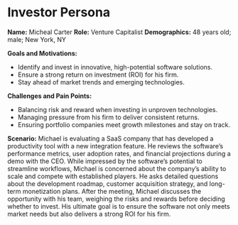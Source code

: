 # Investor Persona

**Name:** Micheal Carter
**Role:** Venture Capitalist
**Demographics:** 48 years old; male; New York, NY

**Goals and Motivations:**
- Identify and invest in innovative, high-potential software solutions.
- Ensure a strong return on investment (ROI) for his firm.
- Stay ahead of market trends and emerging technologies.

**Challenges and Pain Points:**
- Balancing risk and reward when investing in unproven technologies.
- Managing pressure from his firm to deliver consistent returns.
- Ensuring portfolio companies meet growth milestones and stay on track.

**Scenario:**
Michael is evaluating a SaaS company that has developed a productivity tool with a new integration feature. He reviews the software’s performance metrics, user adoption rates, and financial projections during a demo with the CEO. While impressed by the software’s potential to streamline workflows, Michael is concerned about the company’s ability to scale and compete with established players. He asks detailed questions about the development roadmap, customer acquisition strategy, and long-term monetization plans. After the meeting, Michael discusses the opportunity with his team, weighing the risks and rewards before deciding whether to invest. His ultimate goal is to ensure the software not only meets market needs but also delivers a strong ROI for his firm.
